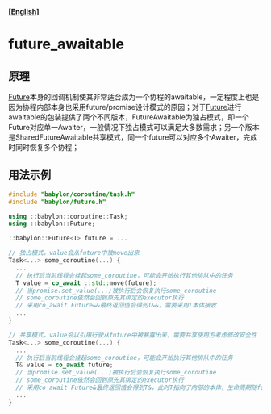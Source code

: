 **[[English]](future_awaitable.en.md)**

# future_awaitable

## 原理

[Future](../future.zh-cn.md)本身的回调机制使其非常适合成为一个协程的awaitable，一定程度上也是因为协程内部本身也采用future/promise设计模式的原因；对于[Future](../future.zh-cn.md)进行awaitable的包装提供了两个不同版本，FutureAwaitable为独占模式，即一个Future对应单一Awaiter，一般情况下独占模式可以满足大多数需求；另一个版本是SharedFutureAwaitable共享模式，同一个future可以对应多个Awaiter，完成时同时恢复多个协程；

## 用法示例

```c++
#include "babylon/coroutine/task.h"
#include "babylon/future.h"

using ::babylon::coroutine::Task;
using ::babylon::Future;

::babylon::Future<T> future = ...

// 独占模式，value会从future中被move出来
Task<...> some_coroutine(...) {
  ...
  // 执行后当前线程会挂起some_coroutine，可能会开始执行其他排队中的任务
  T value = co_await ::std::move(future);
  // 当promise.set_value(...)被执行后会恢复执行some_coroutine
  // some_coroutine依然会回到原先其绑定的executor执行
  // 采用co_await Future&&最终返回值会得到T&&，需要采用T本体接收
  ...
}

// 共享模式，value会以引用行驶从future中被暴露出来，需要共享使用方考虑修改安全性
Task<...> some_coroutine(...) {
  ...
  // 执行后当前线程会挂起some_coroutine，可能会开始执行其他排队中的任务
  T& value = co_await future;
  // 当promise.set_value(...)被执行后会恢复执行some_coroutine
  // some_coroutine依然会回到原先其绑定的executor执行
  // 采用co_await Future&最终返回值会得到T&，此时T指向了内部的本体，生命周期随future控制
  ...
}
```
